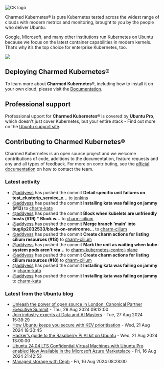 ![CK logo](https://assets.ubuntu.com/v1/451d4cf4-Charmed+Kubernetes_RGB_onWhite_2022.svg)

Charmed Kubernetes® is pure Kubernetes tested across the widest range of clouds with modern metrics and monitoring, brought to you by the people who deliver Ubuntu.

Google, Microsoft, and many other institutions run Kubernetes on Ubuntu because we focus on the latest container capabilities in modern kernels. That’s why it’s the top choice for enterprise Kubernetes, too.

![](https://assets.ubuntu.com/v1/843c77b6-juju-at-a-glace.svg)

## Deploying Charmed Kubernetes®

To learn more about **Charmed Kubernetes**®, including how to install it on your own cloud, please visit the [Documentation][docs].

## Professional support

Professional upport for **Charmed Kubernetes**® is covered by **Ubuntu Pro**, which doesn't just cover Kubernetes, but your entire stack - Find out more on the [Ubuntu support site](https://ubuntu.com/support).

## Contributing to Charmed Kubernetes®

Charmed Kubernetes is an open source project and we welcome contributions of code, additions to the documentation, feature requests and any and all types of feedback. For more on contributing, see the [official documentation][get-in-touch] on how to contact the team.

<!-- LINKS -->
[docs]: https://ubuntu.com/kubernetes/docs
[get-in-touch]: https://ubuntu.com/kubernetes/docs/get-in-touch

### Latest activity

<!-- activity starts -->
 - [@addyess](https://github.com/addyess) has pushed the commit **Detail specific unit failures on test_clusterip_service_e...** to [jenkins](https://github.com/charmed-kubernetes/jenkins)
 - [@addyess](https://github.com/addyess) has pushed the commit **Installing kata was failing on jammy (#13)** to [charm-kata](https://github.com/charmed-kubernetes/charm-kata)
 - [@addyess](https://github.com/addyess) has pushed the commit **Block when kubelets are unfriendly hosts (#19)  * Block w...** to [charm-cilium](https://github.com/charmed-kubernetes/charm-cilium)
 - [@addyess](https://github.com/addyess) has pushed the commit **Merge branch 'main' into bug/lp2032533/block-on-environme...** to [charm-cilium](https://github.com/charmed-kubernetes/charm-cilium)
 - [@addyess](https://github.com/addyess) has pushed the commit **Create charm actions for listing cilium resources (#18)** to [charm-cilium](https://github.com/charmed-kubernetes/charm-cilium)
 - [@addyess](https://github.com/addyess) has pushed the commit **Mark the unit as waiting when kube-system pods aren't rea...** to [charm-kubernetes-control-plane](https://github.com/charmed-kubernetes/charm-kubernetes-control-plane)
 - [@addyess](https://github.com/addyess) has pushed the commit **Create charm actions for listing cilium resources (#18)** to [charm-cilium](https://github.com/charmed-kubernetes/charm-cilium)
 - [@addyess](https://github.com/addyess) has pushed the commit **Installing kata was failing on jammy** to [charm-kata](https://github.com/charmed-kubernetes/charm-kata)
 - [@addyess](https://github.com/addyess) has pushed the commit **Installing kata was failing on jammy** to [charm-kata](https://github.com/charmed-kubernetes/charm-kata)
<!-- activity ends -->

<!-- roadmap starts -->

<!-- roadmap ends -->

### Latest from the Ubuntu blog

<!-- blog starts -->
* [Unleash the power of open source in London: Canonical Partner Executive Summit](https://ubuntu.com//blog/unleash-the-power-of-open-source-in-london-canonical-partner-executive-summit) - Thu, 29 Aug 2024 09:12:00 
* [Join industry experts at Data and AI Masters](https://ubuntu.com//blog/join-industry-experts-at-data-and-ai-masters) - Tue, 27 Aug 2024 15:39:29 
* [How Ubuntu keeps you secure with KEV prioritisation](https://ubuntu.com//blog/how-ubuntu-keeps-you-secure-with-kev-prioritisation) - Wed, 21 Aug 2024 18:30:45 
* [Hacker&#8217;s guide to the Raspberry Pi AI kit on Ubuntu](https://ubuntu.com//blog/hackers-guide-to-the-raspberry-pi-ai-kit-on-ubuntu) - Wed, 21 Aug 2024 13:00:00 
* [Ubuntu 24.04 LTS Confidential Virtual Machines with Ubuntu Pro enabled Now Available in the Microsoft Azure Marketplace](https://ubuntu.com//blog/ubuntu-pro-confidential-vms-azure) - Fri, 16 Aug 2024 21:42:53 
* [Managed storage with Ceph](https://ubuntu.com//blog/managed-storage-with-ceph) - Fri, 16 Aug 2024 08:28:00 
<!-- blog ends -->
